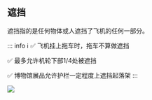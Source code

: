 ## 遮挡

遮挡指的是任何物体或人遮挡了飞机的任何一部分。

::: info :information_source:
:white_check_mark: 飞机挂上拖车时，拖车不算做遮挡

:white_check_mark: 最多允许机轮下部1/4处被遮挡

:white_check_mark: 博物馆展品允许护栏一定程度上遮挡起落架
:::

![](https://source.cdn.794td.cn/TOGA/guideline/image069.jpg)